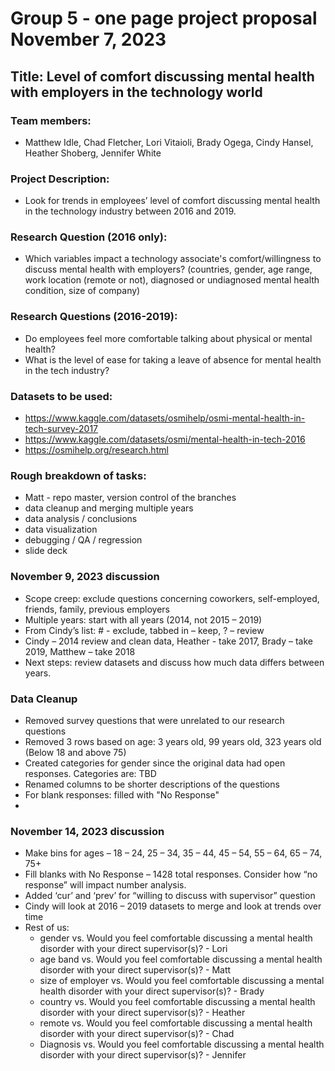 # Group 5 - one page project proposal November 7, 2023
## Title: Level of comfort discussing mental health with employers in the technology world
### Team members: 
- Matthew Idle, Chad Fletcher, Lori Vitaioli, Brady Ogega, Cindy Hansel, Heather Shoberg, Jennifer White
### Project Description: 
- Look for trends in employees’ level of comfort discussing mental health in the technology industry between 2016 and 2019.

### Research Question (2016 only):
- Which variables impact a technology associate's comfort/willingness to discuss mental health with employers? (countries, gender, age range, work location (remote or not), diagnosed or undiagnosed mental health condition,  size of company)

### Research Questions (2016-2019):
- Do employees feel more comfortable talking about physical or mental health?
- What is the level of ease for taking a leave of absence for mental health in the tech industry?

### Datasets to be used: 
- https://www.kaggle.com/datasets/osmihelp/osmi-mental-health-in-tech-survey-2017
- https://www.kaggle.com/datasets/osmi/mental-health-in-tech-2016
- https://osmihelp.org/research.html

### Rough breakdown of tasks:
- Matt - repo master, version control of the branches
- data cleanup and merging multiple years
- data analysis / conclusions
- data visualization 
- debugging / QA / regression
- slide deck

### November 9, 2023 discussion
- Scope creep: exclude questions concerning coworkers, self-employed, friends, family, previous employers
- Multiple years: start with all years (2014, not 2015 – 2019)
- From Cindy’s list:  # - exclude, tabbed in – keep, ? – review
- Cindy – 2014 review and clean data, Heather - take 2017, Brady – take 2019, Matthew – take 2018
- Next steps: review datasets and discuss how much data differs between years.

### Data Cleanup
- Removed survey questions that were unrelated to our research questions
- Removed 3 rows based on age: 3 years old, 99 years old, 323 years old (Below 18 and above 75)
- Created categories for gender since the original data had open responses. Categories are: TBD
- Renamed columns to be shorter descriptions of the questions
- For blank responses: filled with "No Response"
- 
### November 14, 2023 discussion
  -	Make bins for ages – 18 – 24, 25 – 34, 35 – 44, 45 – 54, 55 – 64, 65 – 74, 75+
  -	Fill blanks with No Response – 1428 total responses. Consider how “no response” will impact number analysis.
  -	Added ‘cur’ and ‘prev’ for “willing to discuss with supervisor” question
  -	Cindy will look at 2016 – 2019 datasets to merge and look at trends over time
  -	Rest of us: 
    -	gender vs. Would you feel comfortable discussing a mental health disorder with your direct supervisor(s)? - Lori
    -	age band vs. Would you feel comfortable discussing a mental health disorder with your direct supervisor(s)? - Matt
    -	size of employer vs. Would you feel comfortable discussing a mental health disorder with your direct supervisor(s)? - Brady
    -	country vs. Would you feel comfortable discussing a mental health disorder with your direct supervisor(s)? - Heather
    - remote vs. Would you feel comfortable discussing a mental health disorder with your direct supervisor(s)? - Chad
    -	Diagnosis vs. Would you feel comfortable discussing a mental health disorder with your direct supervisor(s)? - Jennifer
